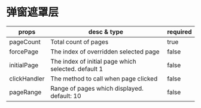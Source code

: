 # 弹窗遮罩层

props     | desc & type           | required
--------- | --------------------- | --------
pageCount  | Total count of pages | true
forcePage  | The index of overridden selected page  | false
initialPage | The index of initial page which selected. default 1 | false 
clickHandler | The method to call when page clicked | false
pageRange | Range of pages which displayed. default: 10 | false

